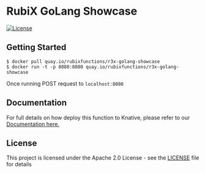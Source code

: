 # RubiX GoLang Showcase

[![License](https://img.shields.io/badge/-Apache%202.0-blue.svg)](https://opensource.org/s/Apache-2.0)

## Getting Started
```
$ docker pull quay.io/rubixfunctions/r3x-golang-showcase
$ docker run -t -p 8080:8080 quay.io/rubixfunctions/r3x-golang-showcase
```
Once running POST request to `localhost:8080`

## Documentation
For full details on how deploy this function to Knative, please refer to our [Documentation here.](https://github.com/rubixFunctions/r3x-docs/blob/master/install/README.md)

## License
This project is licensed under the Apache 2.0 License - see the [LICENSE](LICENSE) file for details